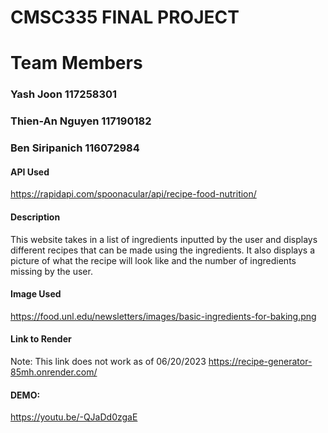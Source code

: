 # CMSC335 FINAL PROJECT
# Team Members
### Yash Joon 117258301
### Thien-An Nguyen 117190182
### Ben Siripanich 116072984

#### API Used
https://rapidapi.com/spoonacular/api/recipe-food-nutrition/

#### Description
This website takes in a list of ingredients inputted by the user and displays different
recipes that can be made using the ingredients. It also displays a picture of what the recipe will look like
and the number of ingredients missing by the user. 

#### Image Used
https://food.unl.edu/newsletters/images/basic-ingredients-for-baking.png

#### Link to Render
Note: This link does not work as of 06/20/2023
https://recipe-generator-85mh.onrender.com/

#### DEMO: 
https://youtu.be/-QJaDd0zgaE
